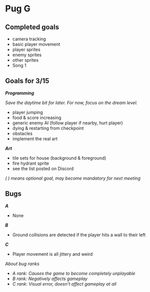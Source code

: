# Pug G

## Completed goals

- camera tracking
- basic player movement
- player sprites
- enemy sprites
- other sprites
- Song 1

## Goals for 3/15
***Programming***

*Save the daytime bit for later. For now, focus on the dream level.*
- player jumping
- food & score increasing
- generic enemy AI (follow player if nearby, hurt player)
- dying & restarting from checkpoint
- obstacles
- implement the real art

***Art***
- tile sets for house (background & foreground)
- fire hydrant sprite
- see the list posted on Discord

*( ) means optional goal, may become mandatory for next meeting*


## Bugs

***A***

- None

***B***

- Ground collisions are detected if the player hits a wall to their left

***C***

- Player movement is all jittery and weird

*About bug ranks*
- *A rank: Causes the game to become completely unplayable*
- *B rank: Negatively affects gameplay*
- *C rank: Visual error, doesn't affect gameplay at all*
